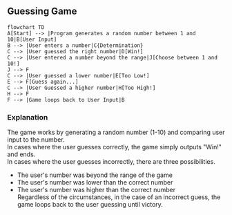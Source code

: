 ## Guessing Game

```mermaid
flowchart TD
A[Start] --> |Program generates a random number between 1 and 10|B[User Input]
B --> |User enters a number|C{Determination}
C --> |User guessed the right number|D[Win!]
C --> |User entered a number beyond the range|J[Choose between 1 and 10!]
J --> F
C --> |User guessed a lower number|E[Too Low!]
E --> F[Guess again...]
C --> |User Guessed a higher number|H[Too High!]
H --> F
F --> |Game loops back to User Input|B
```

### Explanation
The game works by generating a random number (1-10) and comparing user input to the number.  
In cases where the user guesses correctly, the game simply outputs "Win!" and ends.  
In cases where the user guesses incorrectly, there are three possibilities.
 * The user's number was beyond the range of the game
 * The user's number was lower than the correct number
 * The user's number was higher than the correct number  
Regardless of the circumstances, in the case of an incorrect guess, the game loops back to the user guessing until victory.
